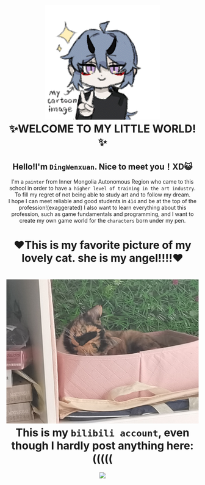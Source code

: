 <div align=center>

![image](https://raw.githubusercontent.com/moufan666/moufan666/main/me.gif)<br>
:sparkles:WELCOME TO MY LITTLE WORLD!:sparkles:
==
Hello!I'm `DingWenxuan`. Nice to meet you！XD:smiley_cat:
- 
I'm a `painter` from Inner Mongolia Autonomous Region
who came to this school in order to have `a higher level of training in the art industry`. To fill my regret of not being able to study art and to follow my dream.<br>
I hope I can meet reliable and good students in `414` and be at the top of the profession!(exaggerated) I also want to learn everything about this profession, such as game fundamentals and programming, and I want to create my own game world for the `characters` born under my pen.<br>

#  :heart:This is my favorite picture of my lovely cat. she is my angel!!!!:heart:
![image](https://raw.githubusercontent.com/moufan666/moufan666/main/images/IMG_20210511_122424.png)
This is my `bilibili account`, even though I hardly post anything here:(((((<br>
===
[![](https://img.shields.io/badge/my-Bilibili-pink.svg)](https://space.bilibili.com/14388078?spm_id_from=333.1007.0.0)
